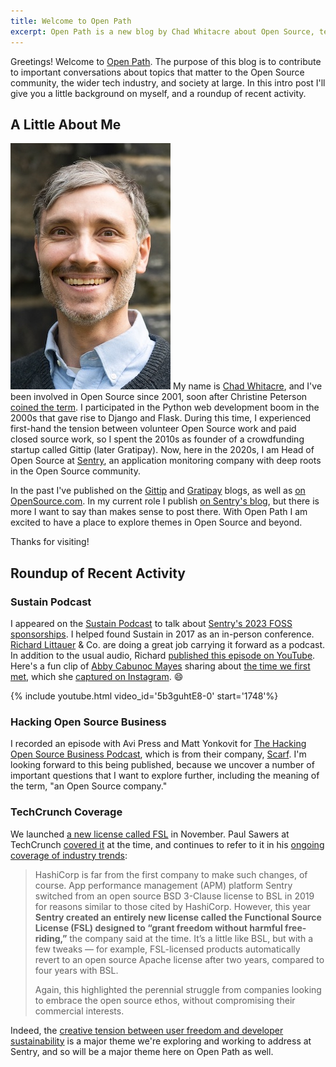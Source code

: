 ```yaml
---
title: Welcome to Open Path
excerpt: Open Path is a new blog by Chad Whitacre about Open Source, tech, and society
---
```


Greetings! Welcome to [Open Path](/). The purpose of this blog is to contribute
to important conversations about topics that matter to the Open Source
community, the wider tech industry, and society at large. In this intro post
I'll give you a little background on myself, and a roundup of recent activity.

## A Little About Me

<img src="/assets/chadwhitacre.jpg" class="float-left"> My name is [Chad
Whitacre](https://chadwhitacre.com/), and I've been involved in Open Source
since 2001, soon after Christine Peterson [coined the
term](https://opensource.com/article/18/2/coining-term-open-source-software). I
participated in the Python web development boom in the 2000s that gave rise to
Django and Flask. During this time, I experienced first-hand the tension
between volunteer Open Source work and paid closed source work, so I spent the
2010s as founder of a crowdfunding startup called Gittip (later Gratipay). Now,
here in the 2020s, I am Head of Open Source at
[Sentry](https://sentry.io/welcome/), an application monitoring company with
deep roots in the Open Source community.

In the past I've published on the [Gittip](https://blog.gittip.com/) and
[Gratipay](https://gratipay.news) blogs, as well as [on
OpenSource.com](https://opensource.com/users/whit537). In my current role I
publish [on Sentry's blog](https://blog.sentry.io/authors/chad-whitacre/), but
there is more I want to say than makes sense to post there. With Open Path
I am excited to have a place to explore themes in Open Source and beyond.

Thanks for visiting!

## Roundup of Recent Activity

### Sustain Podcast

I appeared on the [Sustain Podcast](https://podcast.sustainoss.org/213) to talk
about [Sentry's 2023 FOSS
sponsorships](https://blog.sentry.io/we-just-gave-500-000-dollars-to-open-source-maintainers/).
I helped found Sustain in 2017 as an in-person conference. [Richard
Littauer](https://www.burntfen.com/) & Co. are doing a great job carrying it
forward as a podcast. In addition to the usual audio, Richard [published this
episode on YouTube](https://www.youtube.com/watch?v=5b3guhtE8-0). Here's a fun
clip of [Abby Cabunoc Mayes](https://abbycabs.github.io/) sharing about [the
time we first met](https://www.youtube.com/watch?v=5b3guhtE8-0#t=29m8s), which
she [captured on Instagram](https://www.instagram.com/p/BTzv0W4hz0w/). 😄

{% include youtube.html video_id='5b3guhtE8-0' start='1748'%}

### Hacking Open Source Business

I recorded an episode with Avi Press and Matt Yonkovit for [The Hacking Open
Source Business Podcast](https://www.youtube.com/@opensourcebusiness), which is
from their company, [Scarf](https://about.scarf.sh/). I'm looking forward to
this being published, because we uncover a number of important questions that I
want to explore further, including the meaning of the term, "an Open Source
company."

### TechCrunch Coverage

We launched [a new license called FSL](https://fsl.software/) in November. Paul
Sawers at TechCrunch [covered
it](https://techcrunch.com/2023/11/20/with-functional-source-license-sentry-wants-to-grant-developers-freedom-without-harmful-free-riding/)
at the time, and continues to refer to it in his [ongoing
coverage of industry trends](https://techcrunch.com/2023/12/26/the-eternal-struggle-between-open-source-and-proprietary-software/):

> HashiCorp is far from the first company to make such changes, of course. App
> performance management (APM) platform Sentry switched from an open source BSD
> 3-Clause license to BSL in 2019 for reasons similar to those cited by
> HashiCorp. However, this year **Sentry created an entirely new license called
> the Functional Source License (FSL) designed to “grant freedom without
> harmful free-riding,”** the company said at the time. It’s a little like BSL,
> but with a few tweaks — for example, FSL-licensed products automatically
> revert to an open source Apache license after two years, compared to four
> years with BSL.
>
> Again, this highlighted the perennial struggle from companies looking to
> embrace the open source ethos, without compromising their commercial
> interests.

Indeed, the [creative tension between user freedom and developer
sustainability](https://blog.sentry.io/sentrys-open-source-values/) is a major
theme we're exploring and working to address at Sentry, and so will be a major
theme here on Open Path as well.
